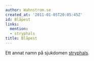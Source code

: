```yaml
---
author: Wahnstrom.se
created_at: '2011-01-05T20:05:45Z'
id: Blåpest
links:
  mention:
  - stryphals
title: Blåpest
---
```


Ett annat namn på sjukdomen [stryphals].

  [stryphals]: stryphals